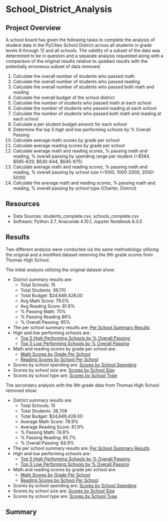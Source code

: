 # School_District_Analysis

## Project Overview
A school board has given the following tasks to complete the analysis of student data in the PyCities School District across all students in grade levels 9 through 12 and all schools. The validity of a subset of the data was determined to be in question and a separate analysis requested along with a comparison of the original results relative to updated results with the potentially erroneous subset of data removed.

1. Calculate the overall number of students who passed math
2. Calculate the overall number of students who passed reading
3. Calculate the overall number of students who passed both math and reading
4. Calculate the overall budget of the school district
5. Calculate the number of students who passed math at each school
6. Calculate the number of students who passed reading at each school
7. Calculate the number of students who passed both math and reading at each school
8. Calculate a per student budget amount for each school
9. Determine the top 5 high and low performing schools by % Overall Passing
10. Calculate average math scores by grade per school
11. Calculate average reading scores by grade per school
12. Calculate average math and reading scores, % passing math and reading, % overall passing by spending range per student (<$584, $585-629, $630-644, $645-675)
13. Calculate average math and reading scores, % passing math and reading, % overall passing by school size (<1000, 1000-2000, 2000-5000)
14. Calculate the average math and reading scores, % passing math and reading, % overall passing by school type (Charter, District)

## Resources
- Data Sources: students_complete.csv, schools_complete.csv
- Software: Python 3.7, Anaconda 4.10.1, Jupyter Notebook 6.3.0

## Results
Two different analysis were conducted via the same methodology utilizing the original and a modified dataset removing the 9th grade scores from Thomas High School.

The initial analysis utilizing the original dataset show:
  - District summary results are:
    - Total Schools: 15
    - Total Students: 39,170
    - Total Budget: $24,649,428.00
    - Avg Math Score: 79.0%
    - Avg Reading Score: 81.9%
    - % Passing Math: 75%
    - % Passing Reading 86%
    - % Overall Passing: 65%
  - The per school summary results are: [Per School Summary Results](Resources/school_summary.PNG)
  - High and low performing schools are:
    - [Top 5 High Performing Schools by % Overall Passing](Resources/high_performing.PNG)
    - [Top 5 Low Performing Schools by % Overall Passing](Resources/low_performing.PNG)
  - Math and reading scores by grade per school are:
    - [Math Scores by Grade Per School](Resources/math_scores.PNG)
    - [Reading Scores by School Per School](Resources/reading_scores.PNG)
  - Scores by school spending are: [Scores by School Spending](Resources/scores_school_spending.PNG)
  - Scores by school size are: [Scores by School Size](Resources/scores_school_size.PNG)
  - Scores by school type are: [Scores by School Type](Resources/scores_school_type.PNG)


The secondary analysis with the 9th grade data from Thomas High School removed show:
  - District summary results are:
    - Total Schools: 15
    - Total Students: 38,709
    - Total Budget: $24,649,428.00
    - Average Math Score: 78.9%
    - Average Reading Score: 81.9%
    - % Passing Math: 74.8%
    - % Passing Reading: 85.7%
    - % Overall Passing: 64.9%
  - The per school summary results are: [Per School Summary Results](Resources/updated_school_summary.PNG)
  - High and low performing schools are:
    - [Top 5 High Performing Schools by % Overall Passing](Resources/updated_high_performing.PNG)
    - [Top 5 Low Performing Schools by % Overall Passing](Resources/updated_low_performing.PNG)
  - Math and reading scores by grade per school are:
    - [Math Scores by Grade Per School](Resources/updated_math_scores.PNG)
    - [Reading Scores by School Per School](Resources/updated_reading_scores.PNG)
  - Scores by school spending are: [Scores by School Spending](Resources/updated_scores_school_spending.PNG)
  - Scores by school size are: [Scores by School Size](Resources/updated_scores_school_size.PNG)
  - Scores by school type are: [Scores by School Type](Resources/updated_scores_school_type.PNG)

## Summary
